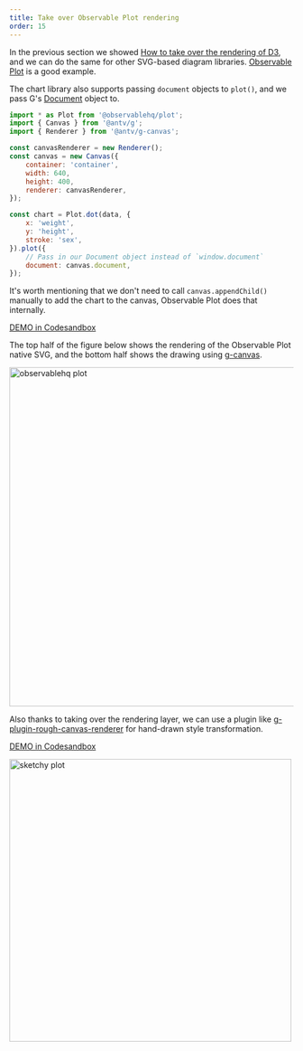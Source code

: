 ```yaml
---
title: Take over Observable Plot rendering
order: 15
---
```


In the previous section we showed [How to take over the rendering of D3](/en/docs/guide/diving-deeper/d3), and we can do the same for other SVG-based diagram libraries. [Observable Plot](https://github.com/observablehq/plot) is a good example.

The chart library also supports passing `document` objects to `plot()`, and we pass G's [Document](/en/docs/api/builtin-objects/document) object to.

```js
import * as Plot from '@observablehq/plot';
import { Canvas } from '@antv/g';
import { Renderer } from '@antv/g-canvas';

const canvasRenderer = new Renderer();
const canvas = new Canvas({
    container: 'container',
    width: 640,
    height: 400,
    renderer: canvasRenderer,
});

const chart = Plot.dot(data, {
    x: 'weight',
    y: 'height',
    stroke: 'sex',
}).plot({
    // Pass in our Document object instead of `window.document`
    document: canvas.document,
});
```

It's worth mentioning that we don't need to call `canvas.appendChild()` manually to add the chart to the canvas, Observable Plot does that internally.

[DEMO in Codesandbox](https://codesandbox.io/s/observable-plot-eh62fb?file=/index.js)

The top half of the figure below shows the rendering of the Observable Plot native SVG, and the bottom half shows the drawing using [g-canvas](/en/docs/api/renderer/canvas).

<img src="https://gw.alipayobjects.com/mdn/rms_6ae20b/afts/img/A*EyjlTIwCrlgAAAAAAAAAAAAAARQnAQ" width="600" alt="observablehq plot">

Also thanks to taking over the rendering layer, we can use a plugin like [g-plugin-rough-canvas-renderer](/en/docs/plugins/rough-canvas-renderer) for hand-drawn style transformation.

[DEMO in Codesandbox](https://codesandbox.io/s/sketchy-observable-plot-fd1smr?file=/index.js)

<img src="https://gw.alipayobjects.com/mdn/rms_6ae20b/afts/img/A*022sTZrfznEAAAAAAAAAAAAAARQnAQ" width="500" alt="sketchy plot">

